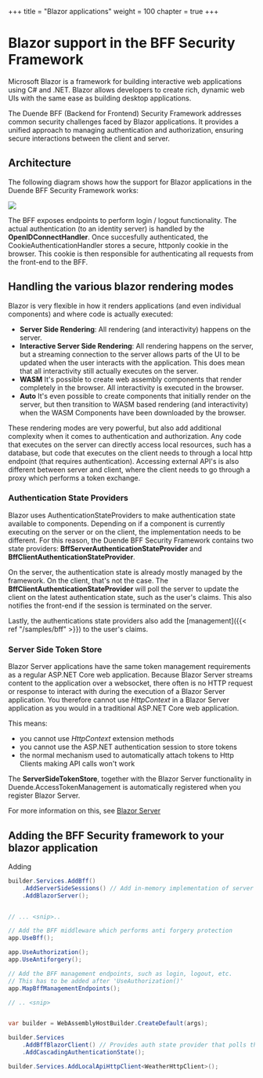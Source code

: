 +++
title = "Blazor applications"
weight = 100
chapter = true
+++

# Blazor support in the BFF Security Framework

Microsoft Blazor is a framework for building interactive web applications using C# and .NET. Blazor allows developers to create rich, dynamic web UIs with the same ease as building desktop applications. 

The Duende BFF (Backend for Frontend) Security Framework addresses common security challenges faced by Blazor applications. It provides a unified approach to managing authentication and authorization, ensuring secure interactions between the client and server. 

## Architecture

The following diagram shows how the support for Blazor applications in the Duende BFF Security Framework works:

![](../images/bff_blazor.svg)

The BFF exposes endpoints to perform login / logout functionality. The actual authentication (to an identity server) is handled by the **OpenIDConnectHandler**. Once succesfully authenticated, the CookieAuthenticationHandler stores a secure, httponly cookie in the browser. This cookie is then responsible for authenticating all requests from the front-end to the BFF. 

## Handling the various blazor rendering modes

Blazor is very flexible in how it renders applications (and even individual components) and where code is actually executed:

* **Server Side Rendering**: All rendering (and interactivity) happens on the server. 
* **Interactive Server Side Rendering**: All rendering happens on the server, but a streaming connection to the server allows parts of the UI to be updated when the user interacts with the application. This does mean that all interactivity still actually executes on the server. 
* **WASM** It's possible to create web assembly components that render completely in the browser. All interactivity is executed in the browser. 
* **Auto** It's even possible to create components that initially render on the server, but then transition to WASM based rendering (and interactivity) when the WASM Components have been downloaded by the browser. 

These rendering modes are very powerful, but also add additional complexity when it comes to authentication and authorization. Any code that executes on the server can directly access local resources, such has a database, but code that executes on the client needs to through a local http endpoint (that requires authentication). Accessing external API's is also different between server and client, where the client needs to go through a proxy which performs a token exchange. 


### Authentication State Providers

Blazor uses AuthenticationStateProviders to make authentication state available to components. Depending on if a component is currently executing on the server or on the client, the implementation needs to be different. For this reason, the Duende BFF Security Framework contains two state providers: **BffServerAuthenticationStateProvider** and **BffClientAuthenticationStateProvider**. 

On the server, the authentication state is already mostly managed by the framework. On the client, that's not the case. The **BffClientAuthenticationStateProvider** will poll the server to update the client on the latest authentication state, such as the user's claims. This also notifies the front-end if the session is terminated on the server. 

Lastly, the authentications state providers also add the [management]({{< ref "/samples/bff" >}}) to the user's claims. 

### Server Side Token Store

Blazor Server applications have the same token management requirements as a regular ASP.NET Core web application. Because Blazor Server streams content to the application over a websocket, there often is no HTTP request or response to interact with during the execution of a Blazor Server application. You therefore cannot use *HttpContext* in a Blazor Server application as you would in a traditional ASP.NET Core web application.

This means:

* you cannot use *HttpContext* extension methods
* you cannot use the ASP.NET authentication session to store tokens
* the normal mechanism used to automatically attach tokens to Http Clients making API calls won't work

The **ServerSideTokenStore**, together with the Blazor Server functionality in Duende.AccessTokenManagement is automatically registered when you register Blazor Server. 

For more information on this, see [Blazor Server](https://docs.duendesoftware.com/foss/accesstokenmanagement/blazor_server/)

## Adding the BFF Security framework to your blazor application

Adding 

``` c#
builder.Services.AddBff()
    .AddServerSideSessions() // Add in-memory implementation of server side sessions
    .AddBlazorServer();


// ... <snip>..

// Add the BFF middleware which performs anti forgery protection
app.UseBff();

app.UseAuthorization();
app.UseAntiforgery();

// Add the BFF management endpoints, such as login, logout, etc.
// This has to be added after 'UseAuthorization()'
app.MapBffManagementEndpoints();

// .. <snip>
```

``` c#

var builder = WebAssemblyHostBuilder.CreateDefault(args);

builder.Services
    .AddBffBlazorClient() // Provides auth state provider that polls the /bff/user endpoint
    .AddCascadingAuthenticationState();

builder.Services.AddLocalApiHttpClient<WeatherHttpClient>();

```